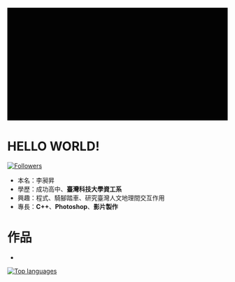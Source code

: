 ![image](https://github.com/johnson1205/johnson1205/blob/99170bb46c0f5c29a2e6c416a077ca644a82c0f9/%E5%B7%A5%E4%BD%9C%E5%8D%80%E5%9F%9F%201_1.gif)

# HELLO WORLD!
[![Followers](https://img.shields.io/github/followers/johnson1205?style=flat-square)](https://github.com/johnson1205)

- 本名：李昶昇
- 學歷：成功高中、**臺灣科技大學資工系**
- 興趣：程式、騎腳踏車、研究臺灣人文地理間交互作用
- 專長：**C++**、**Photoshop**、**影片製作**
# 作品

- 

[![Top languages](https://github-readme-stats.vercel.app/api/top-langs?username=johnson1205&show_icons=true&locale=en&layout=compact)](https://github.com/johnson1205)

